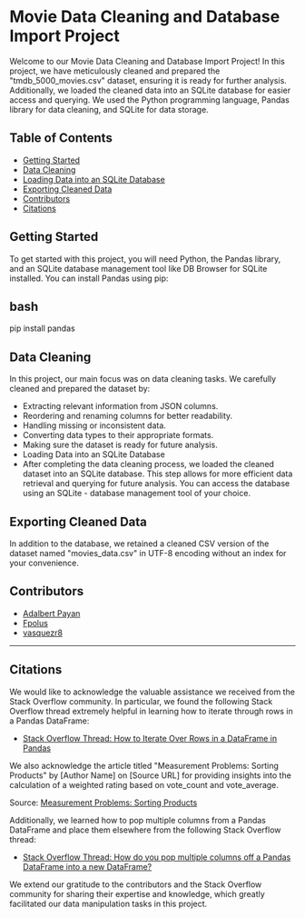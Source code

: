 # Movie Data Cleaning and Database Import Project

Welcome to our Movie Data Cleaning and Database Import Project! In this project, we have meticulously cleaned and prepared the "tmdb_5000_movies.csv" dataset, ensuring it is ready for further analysis. Additionally, we loaded the cleaned data into an SQLite database for easier access and querying. We used the Python programming language, Pandas library for data cleaning, and SQLite for data storage.

## Table of Contents

- [Getting Started](#getting-started)
- [Data Cleaning](#data-cleaning)
- [Loading Data into an SQLite Database](#loading-data-into-an-sqlite-database)
- [Exporting Cleaned Data](#exporting-cleaned-data)
- [Contributors](#contributors)
- [Citations](#citations)

## Getting Started

To get started with this project, you will need Python, the Pandas library, and an SQLite database management tool like DB Browser for SQLite installed. You can install Pandas using pip:

## bash
pip install pandas

## Data Cleaning
In this project, our main focus was on data cleaning tasks. We carefully cleaned and prepared the dataset by:

- Extracting relevant information from JSON columns.
- Reordering and renaming columns for better readability.
- Handling missing or inconsistent data.
- Converting data types to their appropriate formats.
- Making sure the dataset is ready for future analysis.
- Loading Data into an SQLite Database
- After completing the data cleaning process, we loaded the cleaned dataset into an SQLite database. This step allows for more efficient data retrieval and querying for future analysis. You can access the database using an SQLite - database management tool of your choice.

## Exporting Cleaned Data
In addition to the database, we retained a cleaned CSV version of the dataset named "movies_data.csv" in UTF-8 encoding without an index for your convenience.

## Contributors
- [Adalbert Payan](https://github.com/AdalbertPayan)
- [Fpolus](https://github.com/Fpolus)
- [vasquezr8](https://github.com/vasquezr8)


-------------------------------------------------------------------------------------------------------------------------------

## Citations

We would like to acknowledge the valuable assistance we received from the Stack Overflow community. In particular, we found the following Stack Overflow thread extremely helpful in learning how to iterate through rows in a Pandas DataFrame:

- [Stack Overflow Thread: How to Iterate Over Rows in a DataFrame in Pandas](https://stackoverflow.com/questions/16476924/how-to-iterate-over-rows-in-a-dataframe-in-pandas)

We also acknowledge the article titled "Measurement Problems: Sorting Products" by [Author Name] on [Source URL] for providing insights into the calculation of a weighted rating based on vote_count and vote_average.

Source: [Measurement Problems: Sorting Products](https://python.plainenglish.io/measurement-problems-sorting-products-fea8f9804d97)

Additionally, we learned how to pop multiple columns from a Pandas DataFrame and place them elsewhere from the following Stack Overflow thread:

- [Stack Overflow Thread: How do you pop multiple columns off a Pandas DataFrame into a new DataFrame?](https://stackoverflow.com/questions/49329569/how-do-you-pop-multiple-columns-off-a-pandas-dataframe-into-a-new-dataframe)

We extend our gratitude to the contributors and the Stack Overflow community for sharing their expertise and knowledge, which greatly facilitated our data manipulation tasks in this project.


